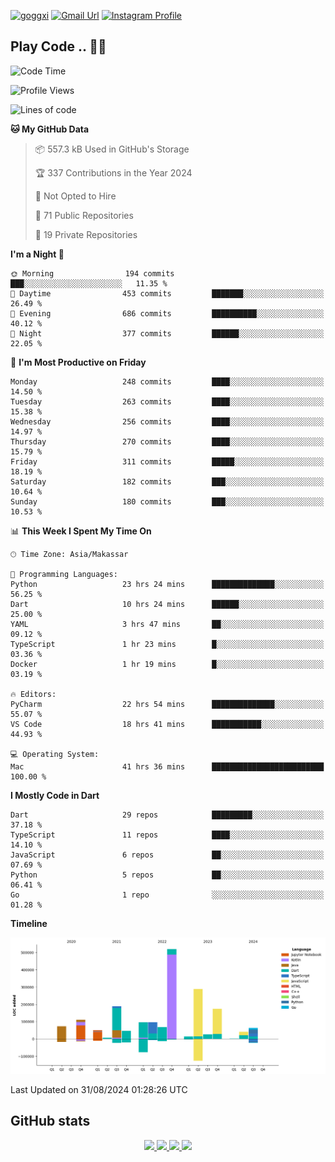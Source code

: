 [![goggxi](https://img.shields.io/badge/Portofolio-Goggxi-orange)](https://goggxi.github.io)
[![Gmail Url](https://img.shields.io/twitter/url?label=Goggxi@gmail.com&logo=gmail&style=social&url=http%3A%2F%2Fmailto%3Acontact.Goggxi@gmail.com)](mailto:Goggxi@gmail.com) [![Instagram Profile](https://img.shields.io/twitter/url?label=moh_rifkan&logo=instagram&style=social&url=https://www.instagram.com/moh_rifkan/)](https://www.instagram.com/moh_rifkan/)

## Play Code .. 💬🚀

<!-- [![Moh Rifkan GitHub stats](https://github-readme-stats.vercel.app/api?username=goggxi&count_private=true&show_icons=true&theme=dracula&custom_title=Goggxi%20Statistic%20🚀)](https://github.com/goggxi/goggxi)

[![Top Langs](https://github-readme-stats.vercel.app/api/top-langs/?username=goggxi&langs_count=8&layout=compact&show_icons=true&theme=dracula)](https://github.com/goggxi/goggxi) -->

<!--START_SECTION:waka-->
![Code Time](http://img.shields.io/badge/Code%20Time-3%2C252%20hrs%2052%20mins-blue)

![Profile Views](http://img.shields.io/badge/Profile%20Views-3-blue)

![Lines of code](https://img.shields.io/badge/From%20Hello%20World%20I%27ve%20Written-1.9%20million%20lines%20of%20code-blue)

**🐱 My GitHub Data** 

> 📦 557.3 kB Used in GitHub's Storage 
 > 
> 🏆 337 Contributions in the Year 2024
 > 
> 🚫 Not Opted to Hire
 > 
> 📜 71 Public Repositories 
 > 
> 🔑 19 Private Repositories 
 > 
**I'm a Night 🦉** 

```text
🌞 Morning                194 commits         ███░░░░░░░░░░░░░░░░░░░░░░   11.35 % 
🌆 Daytime                453 commits         ███████░░░░░░░░░░░░░░░░░░   26.49 % 
🌃 Evening                686 commits         ██████████░░░░░░░░░░░░░░░   40.12 % 
🌙 Night                  377 commits         ██████░░░░░░░░░░░░░░░░░░░   22.05 % 
```
📅 **I'm Most Productive on Friday** 

```text
Monday                   248 commits         ████░░░░░░░░░░░░░░░░░░░░░   14.50 % 
Tuesday                  263 commits         ████░░░░░░░░░░░░░░░░░░░░░   15.38 % 
Wednesday                256 commits         ████░░░░░░░░░░░░░░░░░░░░░   14.97 % 
Thursday                 270 commits         ████░░░░░░░░░░░░░░░░░░░░░   15.79 % 
Friday                   311 commits         █████░░░░░░░░░░░░░░░░░░░░   18.19 % 
Saturday                 182 commits         ███░░░░░░░░░░░░░░░░░░░░░░   10.64 % 
Sunday                   180 commits         ███░░░░░░░░░░░░░░░░░░░░░░   10.53 % 
```


📊 **This Week I Spent My Time On** 

```text
🕑︎ Time Zone: Asia/Makassar

💬 Programming Languages: 
Python                   23 hrs 24 mins      ██████████████░░░░░░░░░░░   56.25 % 
Dart                     10 hrs 24 mins      ██████░░░░░░░░░░░░░░░░░░░   25.00 % 
YAML                     3 hrs 47 mins       ██░░░░░░░░░░░░░░░░░░░░░░░   09.12 % 
TypeScript               1 hr 23 mins        █░░░░░░░░░░░░░░░░░░░░░░░░   03.36 % 
Docker                   1 hr 19 mins        █░░░░░░░░░░░░░░░░░░░░░░░░   03.19 % 

🔥 Editors: 
PyCharm                  22 hrs 54 mins      ██████████████░░░░░░░░░░░   55.07 % 
VS Code                  18 hrs 41 mins      ███████████░░░░░░░░░░░░░░   44.93 % 

💻 Operating System: 
Mac                      41 hrs 36 mins      █████████████████████████   100.00 % 
```

**I Mostly Code in Dart** 

```text
Dart                     29 repos            █████████░░░░░░░░░░░░░░░░   37.18 % 
TypeScript               11 repos            ████░░░░░░░░░░░░░░░░░░░░░   14.10 % 
JavaScript               6 repos             ██░░░░░░░░░░░░░░░░░░░░░░░   07.69 % 
Python                   5 repos             ██░░░░░░░░░░░░░░░░░░░░░░░   06.41 % 
Go                       1 repo              ░░░░░░░░░░░░░░░░░░░░░░░░░   01.28 % 
```



**Timeline**

![Lines of Code chart](https://raw.githubusercontent.com/Goggxi/Goggxi/main/assets/bar_graph.png)


 Last Updated on 31/08/2024 01:28:26 UTC
<!--END_SECTION:waka-->

## GitHub stats

<p align="center">
  <a href="https://github.com/goggxi">
    <img src="http://github-profile-summary-cards.vercel.app/api/cards/profile-details?username=goggxi&theme=transparent" />
  </a>
  <a href="https://github.com/goggxi">
    <img src="https://github-readme-streak-stats.herokuapp.com/?user=goggxi&hide_border=true&card_width=338&theme=transparent" />
  </a>
  <a href="https://github.com/goggxi">
    <img src="http://github-profile-summary-cards.vercel.app/api/cards/stats?username=goggxi&theme=transparent" />
  </a>
  <a href="https://github.com/goggxi">
    <img src="https://github-readme-stats.vercel.app/api/top-langs/?username=goggxi&langs_count=10&exclude_repo=&hide=c,makefile,html,css,sass,nix,nunjucks,tsql,dockerfile,shell&card_width=699&hide_border=true&theme=transparent" />
  </a>
  <!-- <br/>
  <a href="https://github.com/goggxi">
    <img src="https://komarev.com/ghpvc/?username=goggxi&color=blue&style=flat" />
  </a> -->
</p>

